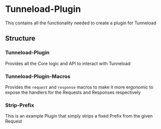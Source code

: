 # Tunneload-Plugin
This contains all the functionality needed to create a plugin for Tunneload

## Structure
### Tunneload-Plugin
Provides all the Core logic and API to interact with Tunneload

### Tunneload-Plugin-Macros
Provides the `request` and `response` macros to make it more ergonomic
to expose the handlers for the Requests and Responses respectively

### Strip-Prefix
This is an example Plugin that simply strips a fixed Prefix from
the given Request
